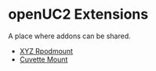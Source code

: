 # openUC2 Extensions

A place where addons can be shared.


- [XYZ Rpodmount](./XYZ-Ropodmount)
- [Cuvette Mount](./CuvetteMount)

